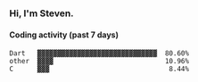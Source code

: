 ### Hi, I'm Steven.

#### Coding activity (past 7 days)
```
Dart   ▓▓▓▓▓▓▓▓▓▓▓▓▓▓▓▓▓▓▓▓▓▓▓▓▓▓▓▓▓▓  80.60%
other  ▓▓▓▓                            10.96%
C      ▓▓▓                              8.44%
```

